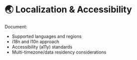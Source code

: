 # 🌏 Localization & Accessibility

Document:
- Supported languages and regions
- i18n and l10n approach
- Accessibility (a11y) standards
- Multi-timezone/data residency considerations

<!-- Replace this with your localization and accessibility policies. --> 